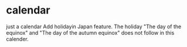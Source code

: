 # calendar
just a calendar
Add holidayin Japan feature.
The holiday "The day of the equinox" and "The day of the autumn equinox" does not follow in this calender.

